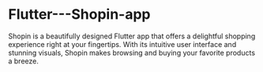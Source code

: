 # Flutter---Shopin-app
Shopin is a beautifully designed Flutter app that offers a delightful shopping experience right at your fingertips. With its intuitive user interface and stunning visuals, Shopin makes browsing and buying your favorite products a breeze.
